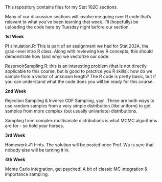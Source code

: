 This repository contains files for my Stat 102C sections.

Many of our discussion sections will involve me going over R code that’s relevant to what you’ve been learning that week. I’ll (hopefully) be uploading the code here by Tuesday night before our section.

**1st Week**

PI simulation.R: This is part of an assignment we had for Stat 202A, the grad-level intro R class. Along with reviewing key R concepts, this should demonstrate how (and why) we vectorize our code.

ReservoirSampling.R: this is an interesting problem (that is not directly applicable to this course, but is good to practice you R skills): how do we sample from a vector of unknown length? The R code is pretty basic, but if you can understand what the code does you will be ready for this course.

**2nd Week**

Rejection Sampling & Inverse CDF Sampling, yay!. These are both ways to use random samples from a very simple distribution (like uniform) to get samples from more complex (but usually univariate) distributions. 

Sampling from complex multivariate distributions is what MCMC algorithms are for - so hold your horses.

**3rd Week**

Homework #1 hints. The solution will be posted once Prof. Wu is sure that nobody else will be turning it in.

**4th Week**

Monte Carlo integration, get psyched! A bit of classic MC integration & importance sampling.




